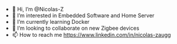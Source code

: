 - 👋 Hi, I’m @Nicolas-Z
- 👀 I’m interested in Embedded Software and Home Server
- 🌱 I’m currently learning Docker
- 💞️ I’m looking to collaborate on new Zigbee devices
- 📫 How to reach me https://www.linkedin.com/in/nicolas-zaugg

<!---
Nicolas-Z/Nicolas-Z is a ✨ special ✨ repository because its `README.md` (this file) appears on your GitHub profile.
You can click the Preview link to take a look at your changes.
--->
